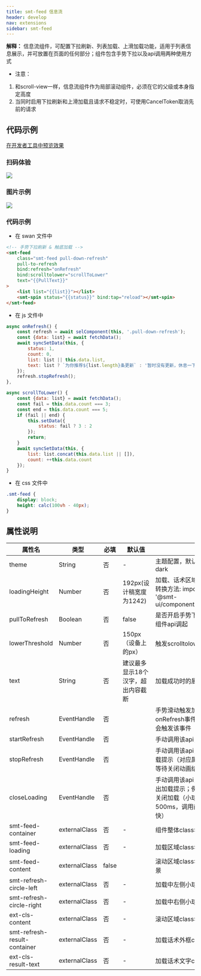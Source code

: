 ```yaml
---
title: smt-feed 信息流
header: develop
nav: extensions
sidebar: smt-feed
---
```


**解释：** 信息流组件，可配置下拉刷新、列表加载、上滑加载功能，适用于列表信息展示，并可放置在页面的任何部分；组件包含手势下拉以及api调用两种使用方式
* 注意：
1. 和scroll-view一样，信息流组件作为局部滚动组件，必须在它的父级或本身指定高度
2. 当同时启用下拉刷新和上滑加载且请求不稳定时，可使用CancelToken取消先前的请求

## 代码示例

<a href="swanide://fragment/7b9bf19d0c974d45d9b68fd9fc4429b31577200628346" title="在开发者工具中预览效果" target="_self">在开发者工具中预览效果</a>

### 扫码体验

<img src="https://b.bdstatic.com/miniapp/assets/images/doc_demo/smt-feed.png"  class="demo-qrcode-image" />

###  图片示例 

<div class="m-doc-custom-examples">
    <div class="m-doc-custom-examples-correct">
        <img src="https://b.bdstatic.com/miniapp/images/smt-feed.gif">
    </div>  
</div>

###  代码示例

* 在 swan 文件中

```html
<!-- 手势下拉刷新 & 触底加载 -->
<smt-feed
    class="smt-feed pull-down-refresh"
    pull-to-refresh
    bind:refresh="onRefresh"
    bind:scrolltolower="scrollToLower"
    text="{{PullText}}"
>
    <list list="{{list}}"></list>
    <smt-spin status="{{status}}" bind:tap="reload"></smt-spin>
</smt-feed>
```


* 在 js 文件中

```javascript
async onRefresh() {
    const refresh = await selComponent(this, '.pull-down-refresh');
    const {data: list} = await fetchData();
    await syncSetData(this, {
        status: 1,
        count: 0,
        list: list || this.data.list,
        text: list ? `为你推荐${list.length}条更新` : '暂时没有更新，休息一下'
    });
    refresh.stopRefresh();
},

async scrollToLower() {
    const {data: list} = await fetchData();
    const fail = this.data.count === 3;
    const end = this.data.count === 5;
    if (fail || end) {
        this.setData({
            status: fail ? 3 : 2
        });
        return;
    }
    await syncSetData(this, {
        list: list.concat(this.data.list || []),
        count: ++this.data.count
    });
}
```


* 在 css 文件中

```css
.smt-feed {
    display: block;
    height: calc(100vh - 40px);
}
```


##  属性说明 

|属性名 | 类型 | 必填 | 默认值 |说明 |
|---|---|---|---|---|
|theme |String |否|-|主题配置，默认浅色；深色主题请指定dark|
|loadingHeight |Number |否|192px(设计稿宽度为1242)|加载、话术区域高度，单位为设备px，转换方法: import {upx2dpx} from &#39;@smt-ui&#x2F;component&#x2F;src&#x2F;common&#x2F;utils&#x2F;px&#39;;|
|pullToRefresh |Boolean |否|false|是否开启手势下拉刷新; 默认只能通过组件api调起|
|lowerThreshold |Number |否|150px（设备上的px）|触发scrolltolower事件的阈值|
|text |String |否|建议最多显示18个汉字，超出内容截断|加载成功时的展示话术|
|refresh |EventHandle |否||手势滑动触发加载时，响应该onRefresh事件; 通过调用api加载，不会触发该事件|
|startRefresh |EventHandle |否||手动调用该api，触发加载|
|stopRefresh |EventHandle |否||手动调用该api，停止加载，并弹出加载提示（对应属性text）；可使用await等待关闭动画结束|
|closeLoading |EventHandle |否||手动调用该api，立即关闭加载，不弹出加载提示；例如接口异常，建义直接关闭加载（小球交替一次大约为500ms，调用前可加延时避免关闭太快）|
|smt-feed-container |externalClass |否|-|组件整体class名|
|smt-feed-loading |externalClass |否|-|加载区域class名|
|smt-feed-content |externalClass |false||滚动区域class名，用于设置ios回弹背景|
|smt-refresh-circle-left |externalClass |否|-|加载中左侧小球class名|
|smt-refresh-circle-right |externalClass |否|-|加载中右侧小球class名|
|ext-cls-content |externalClass |否|-|滚动区域class名|
|smt-refresh-result-container |externalClass |否|-|加载话术外框class名|
|ext-cls-result-text |externalClass |否|-|加载话术文字class名|
